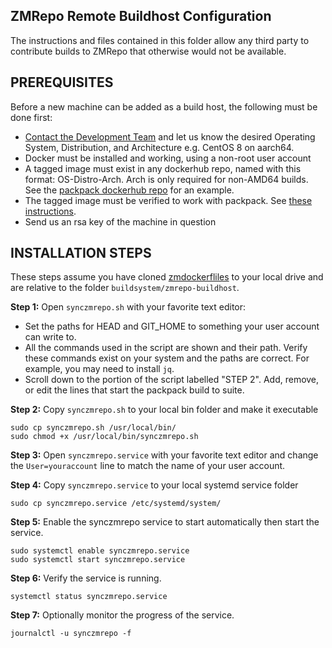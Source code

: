 ## ZMRepo Remote Buildhost Configuration

The instructions and files contained in this folder allow any third party to contribute builds to ZMRepo that otherwise would not be available.

PREREQUISITES
-------------

Before a new machine can be added as a build host, the following must be done first:
- [Contact the Development Team](https://github.com/ZoneMinder/zoneminder#contacting-the-development-team) and let us know the desired Operating System, Distribution, and Architecture e.g. CentOS 8 on aarch64.
- Docker must be installed and working, using a non-root user account
- A tagged image must exist in any dockerhub repo, named with this format: OS-Distro-Arch. Arch is only required for non-AMD64 builds. See the [packpack dockerhub repo](https://hub.docker.com/r/packpack/packpack/tags) for an example.
- The tagged image must be verified to work with packpack. See [these instructions](https://zoneminder.readthedocs.io/en/stable/installationguide/packpack.html).
- Send us an rsa key of the machine in question

INSTALLATION STEPS
------------------
These steps assume you have cloned [zmdockerfliles](https://github.com/ZoneMinder/zmdockerfiles) to your local drive and are relative to the folder `buildsystem/zmrepo-buildhost`.

**Step 1:** Open `synczmrepo.sh` with your favorite text editor:

- Set the paths for HEAD and GIT_HOME to something your user account can write to.
- All the commands used in the script are shown and their path. Verify these commands exist on your system and the paths are correct. For example, you may need to install `jq`.
- Scroll down to the portion of the script labelled "STEP 2". Add, remove, or edit the lines that start the packpack build to suite.

**Step 2:** Copy `synczmrepo.sh` to your local bin folder and make it executable

    sudo cp synczmrepo.sh /usr/local/bin/
    sudo chmod +x /usr/local/bin/synczmrepo.sh

**Step 3:** Open `synczmrepo.service` with your favorite text editor and change the `User=youraccount` line to match the name of your user account.

**Step 4:** Copy `synczmrepo.service` to your local systemd service folder

    sudo cp synczmrepo.service /etc/systemd/system/

**Step 5:** Enable the synczmrepo service to start automatically then start the service.

    sudo systemctl enable synczmrepo.service
    sudo systemctl start synczmrepo.service
    
**Step 6:** Verify the service is running.

    systemctl status synczmrepo.service
    
**Step 7:** Optionally monitor the progress of the service.

    journalctl -u synczmrepo -f
